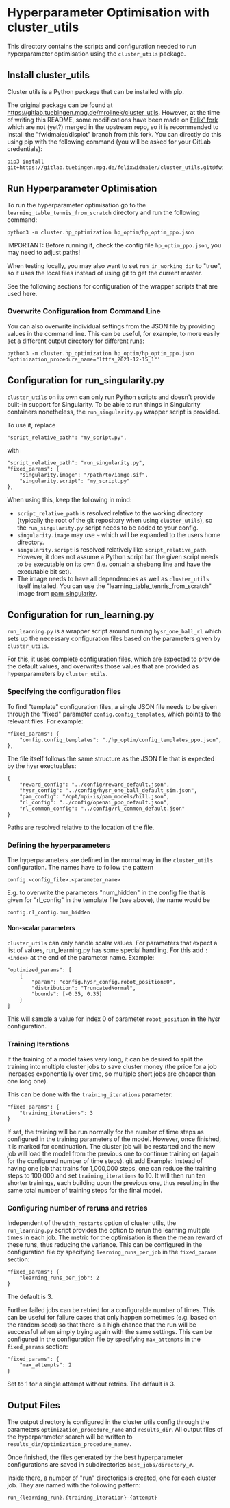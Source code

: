 Hyperparameter Optimisation with cluster_utils
==============================================


This directory contains the scripts and configuration needed to run
hyperparameter optimisation using the `cluster_utils` package.


## Install cluster_utils

Cluster utils is a Python package that can be installed with pip.

The original package can be found at
https://gitlab.tuebingen.mpg.de/mrolinek/cluster_utils.
However, at the time of writing this README, some modifications have been made
on [Felix' fork](https://gitlab.tuebingen.mpg.de/felixwidmaier/cluster_utils)
which are not (yet?) merged in the upstream repo, so it is recommended to
install the "fwidmaier/displot" branch from this fork.  You can directly do
this using pip with the following command (you will be asked for your GitLab
credentials):

    pip3 install git+https://gitlab.tuebingen.mpg.de/felixwidmaier/cluster_utils.git@fwidmaier/displot


## Run Hyperparameter Optimisation

To run the hyperparameter optimisation go to the
`learning_table_tennis_from_scratch` directory and run the following command:

    python3 -m cluster.hp_optimization hp_optim/hp_optim_ppo.json

IMPORTANT: Before running it, check the config file `hp_optim_ppo.json`, you
may need to adjust paths!

When testing locally, you may also want to set `run_in_working_dir` to "true",
so it uses the local files instead of using git to get the current master.

See the following sections for configuration of the wrapper scripts that are
used here.

### Overwrite Configuration from Command Line

You can also overwrite individual settings from the JSON file by providing
values in the command line.  This can be useful, for example, to more easily set
a different output directory for different runs:

    python3 -m cluster.hp_optimization hp_optim/hp_optim_ppo.json 'optimization_procedure_name="lttfs_2021-12-15_1"'


## Configuration for run_singularity.py

`cluster_utils` on its own can only run Python scripts and doesn't provide
built-in support for Singularity.  To be able to run things in Singularity
containers nonetheless, the `run_singularity.py` wrapper script is provided.

To use it, replace

    "script_relative_path": "my_script.py",

with

    "script_relative_path": "run_singularity.py",
    "fixed_params": {
        "singularity.image": "/path/to/iamge.sif",
        "singularity.script": "my_script.py"
    },

When using this, keep the following in mind:

- `script_relative_path` is resolved relative to the working directory
  (typically the root of the git repository when using `cluster_utils`), so the
  `run_singularity.py` script needs to be added to your config.
- `singularity.image` may use `~` which will be expanded to the users home
  directory.
- `singularity.script` is resolved relatively like `script_relative_path`.
  However, it does not assume a Python script but the given script needs to be
  executable on its own (i.e. contain a shebang line and have the executable
  bit set).
- The image needs to have all dependencies as well as `cluster_utils` itself
  installed.  You can use the "learning_table_tennis_from_scratch" image from
  [pam_singularity](https://github.com/intelligent-soft-robots/pam_singularity).


## Configuration for run_learning.py

`run_learning.py` is a wrapper script around running `hysr_one_ball_rl` which
sets up the necessary configuration files based on the parameters given by
`cluster_utils`.

For this, it uses complete configuration files, which are expected to provide
the default values, and overwrites those values that are provided as
hyperparameters by `cluster_utils`.


### Specifying the configuration files

To find "template" configuration files, a single JSON file needs to be given
through the "fixed" parameter `config.config_templates`, which points to the
relevant files.  For example:

    "fixed_params": {
        "config.config_templates": "./hp_optim/config_templates_ppo.json",
    },

The file itself follows the same structure as the JSON file that is expected by
the hysr exectuables:

    {
        "reward_config": "../config/reward_default.json",
        "hysr_config": "../config/hysr_one_ball_default_sim.json",
        "pam_config": "/opt/mpi-is/pam_models/hill.json",
        "rl_config": "../config/openai_ppo_default.json",
        "rl_common_config": "../config/rl_common_default.json"
    }

Paths are resolved relative to the location of the file.


### Defining the hyperparameters

The hyperparameters are defined in the normal way in the `cluster_utils`
configuration.  The names have to follow the pattern

    config.<config_file>.<parameter_name>

E.g. to overwrite the parameters "num_hidden" in the config file that is given
for "rl_config" in the template file (see above), the name would be

    config.rl_config.num_hidden


#### Non-scalar parameters

`cluster_utils` can only handle scalar values.  For parameters that expect a list of
values, run_learning.py has some special handling.  For this add ``:<index>`` at the end
of the parameter name.  Example:

    "optimized_params": [
        {
            "param": "config.hysr_config.robot_position:0",
            "distribution": "TruncatedNormal",
            "bounds": [-0.35, 0.35]
        }
    ]

This will sample a value for index 0 of parameter ``robot_position`` in the hysr
configuration.


### Training Iterations

If the training of a model takes very long, it can be desired to split the training into
multiple cluster jobs to save cluster money (the price for a job increases exponentially
over time, so multiple short jobs are cheaper than one long one).

This can be done with the `training_iterations` parameter:

    "fixed_params": {
        "training_iterations": 3
    }

If set, the training will be run normally for the number of time steps as configured in
the training parameters of the model.  However, once finished, it is marked for
continuation.  The cluster job will be restarted and the new job will load the model
from the previous one to continue training on (again for the configured number of time
steps).
git add
Example: Instead of having one job that trains for 1,000,000 steps, one can reduce the
training steps to 100,000 and set `training_iterations` to 10.  It will then run ten
shorter trainings, each building upon the previous one, thus resulting in the same total
number of training steps for the final model.


### Configuring number of reruns and retries

Independent of the `with_restarts` option of cluster utils, the
`run_learning.py` script provides the option to rerun the learning multiple
times in each job.  The metric for the optimisation is then the mean reward of
these runs, thus reducing the variance.
This can be configured in the configuration file by specifying
`learning_runs_per_job` in the `fixed_params` section:

    "fixed_params": {
        "learning_runs_per_job": 2
    }

The default is 3.

Further failed jobs can be retried for a configurable number of times.  This can
be useful for failure cases that only happen sometimes (e.g. based on the random
seed) so that there is a high chance that the run will be successful when simply
trying again with the same settings.
This can be configured in the configuration file by specifying
`max_attempts` in the `fixed_params` section:

    "fixed_params": {
        "max_attempts": 2
    }

Set to 1 for a single attempt without retries.  The default is 3.


## Output Files

The output directory is configured in the cluster utils config through the parameters
`optimization_procedure_name` and `results_dir`.  All output files of the hyperparameter
search will be written to `results_dir/optimization_procedure_name/`.

Once finished, the files generated by the best hyperparameter configurations are saved
in subdirectories `best_jobs/directory_#`.

Inside there, a number of "run" directories is created, one for each cluster job.  They
are named with the following pattern:

    run_{learning_run}.{training_iteration}-{attempt}
